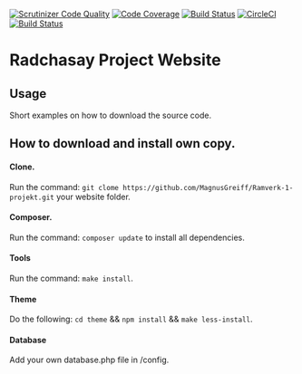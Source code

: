 [![Scrutinizer Code Quality](https://scrutinizer-ci.com/g/MagnusGreiff/Ramverk-1-projekt/badges/quality-score.png?b=master)](https://scrutinizer-ci.com/g/MagnusGreiff/Ramverk-1-projekt/?branch=master)
[![Code Coverage](https://scrutinizer-ci.com/g/MagnusGreiff/Ramverk-1-projekt/badges/coverage.png?b=master)](https://scrutinizer-ci.com/g/MagnusGreiff/Ramverk-1-projekt/?branch=master)
[![Build Status](https://scrutinizer-ci.com/g/MagnusGreiff/Ramverk-1-projekt/badges/build.png?b=master)](https://scrutinizer-ci.com/g/MagnusGreiff/Ramverk-1-projekt/build-status/master)
[![CircleCI](https://circleci.com/gh/MagnusGreiff/Ramverk-1-projekt.svg?style=svg)](https://circleci.com/gh/MagnusGreiff/Ramverk-1-projekt)
[![Build Status](https://travis-ci.org/MagnusGreiff/Ramverk-1-projekt.svg?branch=master)](https://travis-ci.org/MagnusGreiff/Ramverk-1-projekt)

Radchasay Project Website
==================================


Usage
------------------

Short examples on how to download the source code.

## How to download and install own copy.

#### Clone.
Run the command: `git clome https://github.com/MagnusGreiff/Ramverk-1-projekt.git` your website folder.

#### Composer.
Run the command: `composer update` to install all dependencies.

#### Tools
Run the command: `make install`.

#### Theme
Do the following: `cd theme` && `npm install` && `make less-install`.

#### Database
Add your own database.php file in /config.
